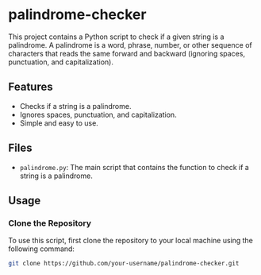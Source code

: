 # palindrome-checker
This project contains a Python script to check if a given string is a palindrome. A palindrome is a word, phrase, number, or other sequence of characters that reads the same forward and backward (ignoring spaces, punctuation, and capitalization).

## Features

- Checks if a string is a palindrome.
- Ignores spaces, punctuation, and capitalization.
- Simple and easy to use.

## Files

- `palindrome.py`: The main script that contains the function to check if a string is a palindrome.

## Usage

### Clone the Repository

To use this script, first clone the repository to your local machine using the following command:

```sh
git clone https://github.com/your-username/palindrome-checker.git
